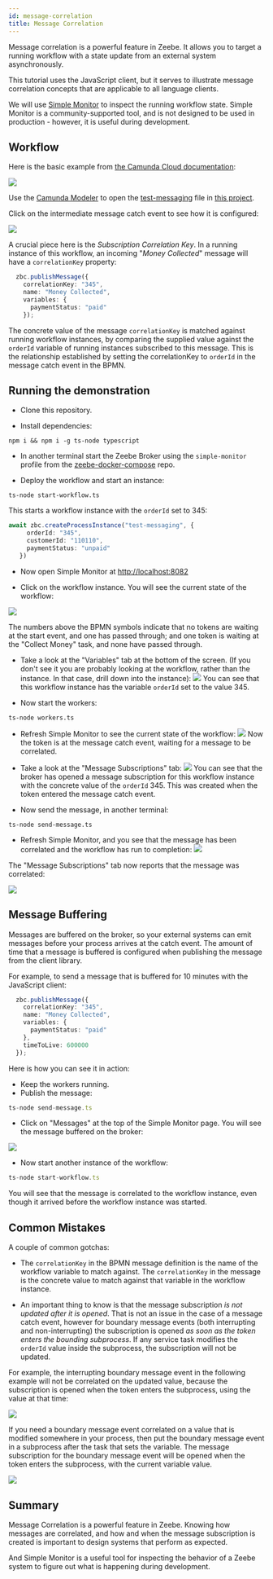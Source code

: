```yaml
---
id: message-correlation
title: Message Correlation
---
```


Message correlation is a powerful feature in Zeebe. It allows you to target a running workflow with a state update from an external system asynchronously. 

This tutorial uses the JavaScript client, but it serves to illustrate message correlation concepts that are applicable to all language clients.

We will use [Simple Monitor](https://github.com/camunda-community-hub/zeebe-simple-monitor) to inspect the running workflow state. Simple Monitor is a community-supported tool, and is not designed to be used in production - however, it is useful during development.

## Workflow

Here is the basic example from [the Camunda Cloud documentation](https://docs.camunda.io/docs/product-manuals/concepts/messages):

![](img/message-correlation-workflow.png)

Use the [Camunda Modeler](https://camunda.com/download/modeler/) to open the [test-messaging](https://github.com/jwulf/zeebe-message-correlation/bpmn/test-messaging.bpmn) file in [this project](https://github.com/jwulf/zeebe-message-correlation).

Click on the intermediate message catch event to see how it is configured:

![](img/message-correlation-message-properties.png)

A crucial piece here is the _Subscription Correlation Key_. In a running instance of this workflow, an incoming "_Money Collected_" message will have a `correlationKey` property:

```typescript
  zbc.publishMessage({
    correlationKey: "345",
    name: "Money Collected",
    variables: {
      paymentStatus: "paid"
    });
```

 The concrete value of the message `correlationKey` is matched against running workflow instances, by comparing the supplied value against the `orderId` variable of running instances subscribed to this message. This is the relationship established by setting the correlationKey to `orderId` in the message catch event in the BPMN.

## Running the demonstration

 - Clone this repository.

 - Install dependencies:
 ```
 npm i && npm i -g ts-node typescript
 ```

 - In another terminal start the Zeebe Broker using the `simple-monitor` profile from the [zeebe-docker-compose](https://github.com/camunda-community-hub/zeebe-docker-compose) repo.

 - Deploy the workflow and start an instance:
 ```
 ts-node start-workflow.ts
 ```
This starts a workflow instance with the `orderId` set to 345:
 ```typescript
await zbc.createProcessInstance("test-messaging", {
      orderId: "345",
      customerId: "110110",
      paymentStatus: "unpaid"
    })
 ```

 - Now open Simple Monitor at [http://localhost:8082](http://localhost:8082)

 - Click on the workflow instance. You will see the current state of the workflow:

 ![](img/message-correlation-workflow-state.png)

The numbers above the BPMN symbols indicate that no tokens are waiting at the start event, and one has passed through; and one token is waiting at the "Collect Money" task, and none have passed through.

- Take a look at the "Variables" tab at the bottom of the screen. (If you don't see it you are probably looking at the workflow, rather than the instance. In that case, drill down into the instance):
![](img/message-correlation-variables.png)
You can see that this workflow instance has the variable `orderId` set to the value 345.

- Now start the workers:
```
ts-node workers.ts
```
- Refresh Simple Monitor to see the current state of the workflow:
![](img/message-correlation-wait-on-message.png)
Now the token is at the message catch event, waiting for a message to be correlated.

- Take a look at the "Message Subscriptions" tab:
![](img/message-correlation-message-subscriptions.png)
You can see that the broker has opened a message subscription for this workflow instance with the concrete value of the `orderId` 345. This was created when the token entered the message catch event.

- Now send the message, in another terminal:
```
ts-node send-message.ts
```

- Refresh Simple Monitor, and you see that the message has been correlated and the workflow has run to completion:
![](img/message-correlation-completed.png)

The "Message Subscriptions" tab now reports that the message was correlated:

![](img/message-correlation-correlated.png)

## Message Buffering

Messages are buffered on the broker, so your external systems can emit messages before your process arrives at the catch event. The amount of time that a message is buffered is configured when publishing the message from the client library.

For example, to send a message that is buffered for 10 minutes with the JavaScript client:

```typescript
  zbc.publishMessage({
    correlationKey: "345",
    name: "Money Collected",
    variables: {
      paymentStatus: "paid"
    },
    timeToLive: 600000
  });
```

Here is how you can see it in action:

- Keep the workers running.
- Publish the message:
```typescript
ts-node send-message.ts
```
- Click on "Messages" at the top of the Simple Monitor page. You will see the message buffered on the broker:

![](img/message-correlation-buffered.png)

- Now start another instance of the workflow:
```typescript
ts-node start-workflow.ts
```

You will see that the message is correlated to the workflow instance, even though it arrived before the workflow instance was started.

## Common Mistakes

A couple of common gotchas:

- The `correlationKey` in the BPMN message definition is the name of the workflow variable to match against. The `correlationKey` in the message is the concrete value to match against that variable in the workflow instance. 

 - An important thing to know is that the message subscription _is not updated after it is opened_. That is not an issue in the case of a message catch event, however for boundary message events (both interrupting and non-interrupting) the subscription is opened _as soon as the token enters the bounding subprocess_. If any service task modifies the `orderId` value inside the subprocess, the subscription will not be updated.  
 
 For example, the interrupting boundary message event in the following example will not be correlated on the updated value, because the subscription is opened when the token enters the subprocess, using the value at that time:
 
 ![](img/message-correlation-not-like-this.png)
 
 
 If you need a boundary message event correlated on a value that is modified somewhere in your process, then put the boundary message event in a subprocess after the task that sets the variable. The message subscription for the boundary message event will be opened when the token enters the subprocess, with the current variable value.

 ![](img/message-correlation-like-this.png)

## Summary

Message Correlation is a powerful feature in Zeebe. Knowing how messages are correlated, and how and when the message subscription is created is important to design systems that perform as expected.

And Simple Monitor is a useful tool for inspecting the behavior of a Zeebe system to figure out what is happening during development.